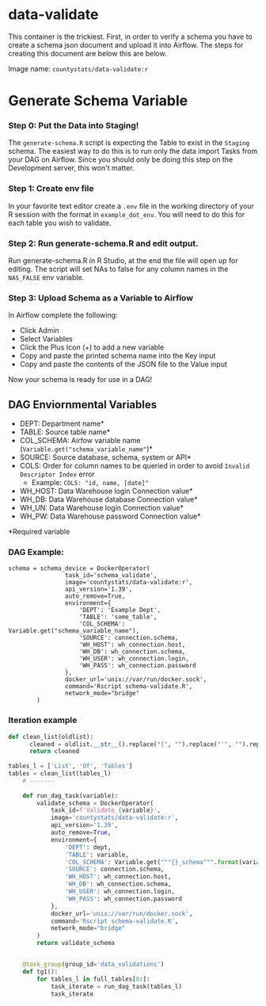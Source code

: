 # data-validate

This container is the trickiest. First, in order to verify a schema you have to create a schema json document and upload it into Airflow. The steps for creating this document are below this are below.

Image name: `countystats/data-validate:r`

# Generate Schema Variable

### Step 0: Put the Data into Staging!

The `generate-schema.R` script is expecting the Table to exist in the `Staging` schema. The easiest way to do this is to run only the data import Tasks from your DAG on Airflow. Since you should only be doing this step on the Development server, this won't matter.

### Step 1: Create env file

In your favorite text editor create a `.env` file in the working directory of your R session with the format in `example_dot_env`. You will need to do this for each table you wish to validate.

### Step 2: Run generate-schema.R and edit output.

Run generate-schema.R in R Studio, at the end the file will open up for editing. The script will set NAs to false for any column names in the `NAS_FALSE` env variable.

### Step 3: Upload Schema as a Variable to Airflow

In Airflow complete the following:

* Click Admin
* Select Variables
* Click the Plus Icon (+) to add a new variable
* Copy and paste the printed schema name into the Key input
* Copy and paste the contents of the JSON file to the Value input

Now your schema is ready for use in a DAG!

## DAG Enviornmental Variables

* DEPT: Department name*
* TABLE: Source table name*
* COL_SCHEMA: Airfow variable name (`Variable.get("schema_variable_name"`)*
* SOURCE: Source database, schema, system or API*
* COLS: Order for column names to be queried in order to avoid `Invalid Descriptor Index` error
  * Example: `COLS: "id, name, [date]"`
* WH_HOST: Data Warehouse login Connection value*
* WH_DB: Data Warehouse database Connection value*
* WH_UN: Data Warehouse login Connection value*
* WH_PW: Data Warehouse password Connection value*

*Required variable

### DAG Example:
```
schema = schema_device = DockerOperator(
                task_id='schema_validate',
                image='countystats/data-validate:r',
                api_version='1.39',
                auto_remove=True,
                environment={
                    'DEPT': 'Example Dept',
                    'TABLE': 'some_table',
                    'COL_SCHEMA': Variable.get("schema_variable_name"),
                    'SOURCE': connection.schema,
                    'WH_HOST': wh_connection.host,
                    'WH_DB': wh_connection.schema,
                    'WH_USER': wh_connection.login,
                    'WH_PASS': wh_connection.password
                },
                docker_url='unix://var/run/docker.sock',
                command='Rscript schema-validate.R',
                network_mode="bridge"
        )
```

### Iteration example

```python
def clean_list(oldlist):
      cleaned = oldlist.__str__().replace("[", "").replace("'", "").replace("]", "").replace(" ", "")
      return cleaned
    
tables_l = ['List', 'Of', 'Tables']
tables = clean_list(tables_l)    
    # ------- 
    
    def run_dag_task(variable):
        validate_schema = DockerOperator(
            task_id=f'Validate_{variable}',
            image='countystats/data-validate:r',
            api_version='1.39',
            auto_remove=True,
            environment={
                'DEPT': dept,
                'TABLE': variable,
                'COL_SCHEMA': Variable.get("""{}_schema""".format(variable)),
                'SOURCE': connection.schema,
                'WH_HOST': wh_connection.host,
                'WH_DB': wh_connection.schema,
                'WH_USER': wh_connection.login,
                'WH_PASS': wh_connection.password
            },
            docker_url='unix://var/run/docker.sock',
            command='Rscript schema-validate.R',
            network_mode="bridge"
        )
        return validate_schema


    @task_group(group_id='data_validations')
    def tg1():
        for tables_l in full_tables[0:]:
            task_iterate = run_dag_task(tables_l)
            task_iterate
```